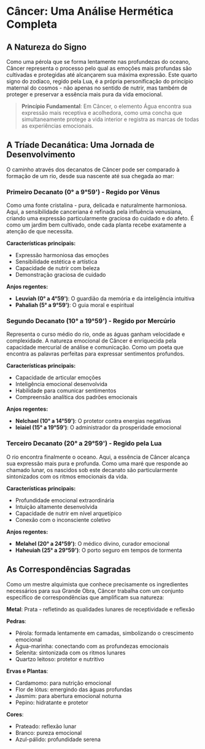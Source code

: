 # Câncer: Uma Análise Hermética Completa

## A Natureza do Signo

Como uma pérola que se forma lentamente nas profundezas do oceano, Câncer representa o processo pelo qual as emoções mais profundas são cultivadas e protegidas até alcançarem sua máxima expressão. Este quarto signo do zodíaco, regido pela Lua, é a própria personificação do princípio maternal do cosmos - não apenas no sentido de nutrir, mas também de proteger e preservar a essência mais pura da vida emocional.

> **Princípio Fundamental**: Em Câncer, o elemento Água encontra sua expressão mais receptiva e acolhedora, como uma concha que simultaneamente protege a vida interior e registra as marcas de todas as experiências emocionais.

## A Tríade Decanática: Uma Jornada de Desenvolvimento

O caminho através dos decanatos de Câncer pode ser comparado à formação de um rio, desde sua nascente até sua chegada ao mar:

### Primeiro Decanato (0° a 9°59') - Regido por Vênus
Como uma fonte cristalina - pura, delicada e naturalmente harmoniosa. Aqui, a sensibilidade canceriana é refinada pela influência venusiana, criando uma expressão particularmente graciosa do cuidado e do afeto. É como um jardim bem cultivado, onde cada planta recebe exatamente a atenção de que necessita.

**Características principais:**
- Expressão harmoniosa das emoções
- Sensibilidade estética e artística
- Capacidade de nutrir com beleza
- Demonstração graciosa de cuidado

**Anjos regentes:**
- **Leuviah (0° a 4°59')**: O guardião da memória e da inteligência intuitiva
- **Pahaliah (5° a 9°59')**: O guia moral e espiritual

### Segundo Decanato (10° a 19°59') - Regido por Mercúrio
Representa o curso médio do rio, onde as águas ganham velocidade e complexidade. A natureza emocional de Câncer é enriquecida pela capacidade mercurial de análise e comunicação. Como um poeta que encontra as palavras perfeitas para expressar sentimentos profundos.

**Características principais:**
- Capacidade de articular emoções
- Inteligência emocional desenvolvida
- Habilidade para comunicar sentimentos
- Compreensão analítica dos padrões emocionais

**Anjos regentes:**
- **Nelchael (10° a 14°59')**: O protetor contra energias negativas
- **Ieiaiel (15° a 19°59')**: O administrador da prosperidade emocional

### Terceiro Decanato (20° a 29°59') - Regido pela Lua
O rio encontra finalmente o oceano. Aqui, a essência de Câncer alcança sua expressão mais pura e profunda. Como uma maré que responde ao chamado lunar, os nascidos sob este decanato são particularmente sintonizados com os ritmos emocionais da vida.

**Características principais:**
- Profundidade emocional extraordinária
- Intuição altamente desenvolvida
- Capacidade de nutrir em nível arquetípico
- Conexão com o inconsciente coletivo

**Anjos regentes:**
- **Melahel (20° a 24°59')**: O médico divino, curador emocional
- **Haheuiah (25° a 29°59')**: O porto seguro em tempos de tormenta

## As Correspondências Sagradas

Como um mestre alquimista que conhece precisamente os ingredientes necessários para sua Grande Obra, Câncer trabalha com um conjunto específico de correspondências que amplificam sua natureza:

**Metal**: Prata - refletindo as qualidades lunares de receptividade e reflexão

**Pedras**: 
- Pérola: formada lentamente em camadas, simbolizando o crescimento emocional
- Água-marinha: conectando com as profundezas emocionais
- Selenita: sintonizada com os ritmos lunares
- Quartzo leitoso: protetor e nutritivo

**Ervas e Plantas**:
- Cardamomo: para nutrição emocional
- Flor de lótus: emergindo das águas profundas
- Jasmim: para abertura emocional noturna
- Pepino: hidratante e protetor

**Cores**:
- Prateado: reflexão lunar
- Branco: pureza emocional
- Azul-pálido: profundidade serena
